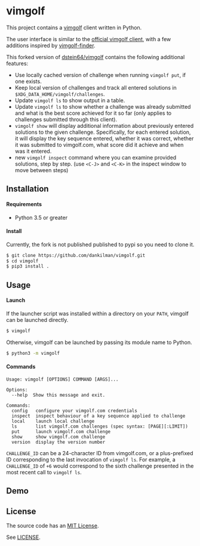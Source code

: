 vimgolf
=======

This project contains a [vimgolf](https://www.vimgolf.com/) client written in Python.

The user interface is similar to the [official vimgolf client](https://github.com/igrigorik/vimgolf),
with a few additions inspired by [vimgolf-finder](https://github.com/kciter/vimgolf-finder).

This forked version of [dstein64/vimgolf](https://github.com/dstein64/vimgolf) contains the following
additional features:

- Use locally cached version of challenge when running `vimgolf put`, if one exists.
- Keep local version of challenges and track all entered solutions in 
  `$XDG_DATA_HOME/vimgolf/challenges`.
- Update `vimgolf ls` to show output in a table.
- Update `vimgolf ls` to show whether a challenge was already submitted and 
  what is the best score achieved for it so far (only applies to challenges submitted through
  this client).
- `vimgolf show` will display additional information about previously entered solutions 
  to the given challenge.
  Specifically, for each entered solution, it will display the key sequence entered, whether
  it was correct, whether it was submitted to vimgolf.com, what score did it achieve and when
  was it entered.
- new `vimgolf inspect` command where you can examine provided solutions, step by step.
  (use `<C-J>` and `<C-K>` in the inspect window to move between steps)

Installation
------------

#### Requirements

- Python 3.5 or greater

#### Install
Currently, the fork is not published published to pypi so you need to clone it.

```sh
$ git clone https://github.com/dankilman/vimgolf.git
$ cd vimgolf
$ pip3 install .
```

Usage
-----

#### Launch

If the launcher script was installed within a directory on your `PATH`, vimgolf can be launched
directly.

```sh
$ vimgolf
```

Otherwise, vimgolf can be launched by passing its module name to Python.

```sh
$ python3 -m vimgolf
```

#### Commands

```text
Usage: vimgolf [OPTIONS] COMMAND [ARGS]...

Options:
  --help  Show this message and exit.

Commands:
  config   configure your vimgolf.com credentials
  inspect  inspect behaviour of a key sequence applied to challenge
  local    launch local challenge
  ls       list vimgolf.com challenges (spec syntax: [PAGE][:LIMIT])
  put      launch vimgolf.com challenge
  show     show vimgolf.com challenge
  version  display the version number
```

`CHALLENGE_ID` can be a 24-character ID from vimgolf.com, or a plus-prefixed ID corresponding to the
last invocation of `vimgolf ls`. For example, a `CHALLENGE_ID` of `+6` would correspond to the
sixth challenge presented in the most recent call to `vimgolf ls`.

Demo
----

License
-------

The source code has an [MIT License](https://en.wikipedia.org/wiki/MIT_License).

See [LICENSE](https://github.com/dankilman/vimgolf/blob/master/LICENSE).
